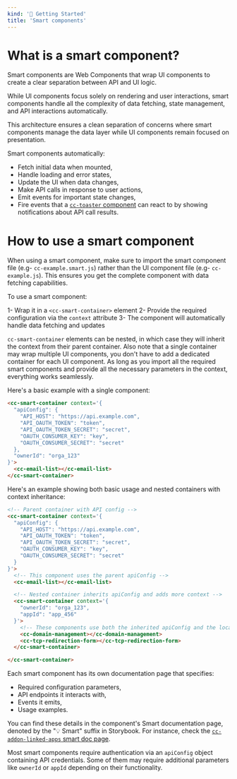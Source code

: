 ```yaml
---
kind: '🏡 Getting Started'
title: 'Smart components'
---
```

# What is a smart component?

Smart components are Web Components that wrap UI components to create a clear separation between API and UI logic.

While UI components focus solely on rendering and user interactions, smart components handle all the complexity of data fetching, state management, and API interactions automatically.

This architecture ensures a clean separation of concerns where smart components manage the data layer while UI components remain focused on presentation.

Smart components automatically:
- Fetch initial data when mounted,
- Handle loading and error states,
- Update the UI when data changes,
- Make API calls in response to user actions,
- Emit events for important state changes,
- Fire events that a [`cc-toaster` component](https://www.clever-cloud.com/doc/clever-components/?path=/story/%F0%9F%9B%A0-toast-cc-toaster--default-story) can react to by showing notifications about API call results.

# How to use a smart component

When using a smart component, make sure to import the smart component file (e.g- `cc-example.smart.js`) rather than the UI component file (e.g- `cc-example.js`).
This ensures you get the complete component with data fetching capabilities.

To use a smart component:

1- Wrap it in a `<cc-smart-container>` element
2- Provide the required configuration via the `context` attribute
3- The component will automatically handle data fetching and updates

`cc-smart-container` elements can be nested, in which case they will inherit the context from their parent container.
Also note that a single container may wrap multiple UI components, you don't have to add a dedicated container for each UI component.
As long as you import all the required smart components and provide all the necessary parameters in the context, everything works seamlessly.

Here's a basic example with a single component:

```html
<cc-smart-container context='{
  "apiConfig": {
    "API_HOST": "https://api.example.com",
    "API_OAUTH_TOKEN": "token",
    "API_OAUTH_TOKEN_SECRET": "secret",
    "OAUTH_CONSUMER_KEY": "key",
    "OAUTH_CONSUMER_SECRET": "secret"
  },
  "ownerId": "orga_123"
}'>
  <cc-email-list></cc-email-list>
</cc-smart-container>
```

Here's an example showing both basic usage and nested containers with context inheritance:

```html
<!-- Parent container with API config -->
<cc-smart-container context='{
  "apiConfig": {
    "API_HOST": "https://api.example.com",
    "API_OAUTH_TOKEN": "token",
    "API_OAUTH_TOKEN_SECRET": "secret",
    "OAUTH_CONSUMER_KEY": "key",
    "OAUTH_CONSUMER_SECRET": "secret"
  }
}'>
  <!-- This component uses the parent apiConfig -->
  <cc-email-list></cc-email-list>

  <!-- Nested container inherits apiConfig and adds more context -->
  <cc-smart-container context='{
    "ownerId": "orga_123",
    "appId": "app_456"
  }'>
    <!-- These components use both the inherited apiConfig and the local context -->
    <cc-domain-management></cc-domain-management>
    <cc-tcp-redirection-form></cc-tcp-redirection-form>
  </cc-smart-container>

</cc-smart-container>
```

Each smart component has its own documentation page that specifies:

- Required configuration parameters,
- API endpoints it interacts with,
- Events it emits,
- Usage examples.

You can find these details in the component's Smart documentation page, denoted by the "💡 Smart" suffix in Storybook.
For instance, check the [`cc-addon-linked-apps` smart doc page](https://www.clever-cloud.com/doc/clever-components/?path=/docs/%F0%9F%9B%A0-addon-cc-addon-linked-apps-%F0%9F%92%A1-smart--docs).

Most smart components require authentication via an `apiConfig` object containing API credentials.
Some of them may require additional parameters like `ownerId` or `appId` depending on their functionality.
